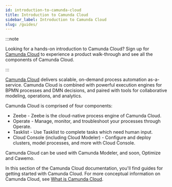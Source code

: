 ```yaml
---
id: introduction-to-camunda-cloud
title: Introduction to Camunda Cloud
sidebar_label: Introduction to Camunda Cloud
slug: /guides/
---
```


:::note 

Looking for a hands-on introduction to Camunda Cloud? Sign up for [Camunda Cloud](https://camunda.io) to experience a product walk-through and see all the components of Camunda Cloud.

:::

[Camunda Cloud](https://camunda.io) delivers scalable, on-demand process automation as-a-service. Camunda Cloud is combined with powerful execution engines for BPMN processes and DMN decisions, and paired with tools for collaborative modeling, operations, and analytics.

Camunda Cloud is comprised of four components:

* Zeebe - Zeebe is the cloud-native process engine of Camunda Cloud.
* Operate - Manage, monitor, and troubleshoot your processes through Operate.
* Tasklist - Use Tasklist to complete tasks which need human input.
* Cloud Console (including Cloud Modeler) - Configure and deploy clusters, model processes, and more with Cloud Console. 

Camunda Cloud can be used with Camunda Modeler, and soon, Optimize and Cawemo. 

In this section of the Camunda Cloud documentation, you'll find guides for getting started with Camunda Cloud. For more conceptual information on Camunda Cloud, see [What is Camunda Cloud](product-manuals/concepts/what-is-camunda-cloud.md).